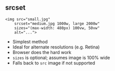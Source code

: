 ## srcset

```
<img src="small.jpg"
	srcset="medium.jpg 1000w, large 2000w"
	sizes="(max-width: 480px) 100vw, 50vw"
	alt="...">
```

<ul>
	<li class="fragment">Simplest method</li>
	<li class="fragment">Ideal for alternate resolutions (e.g. Retina)</li>
	<li class="fragment">Browser does the hard work</li>
	<li class="fragment"><code>sizes</code> is optional; assumes image is 100% wide</li>
	<li class="fragment">Falls back to <code>src</code> image if not supported</li>
</ul>